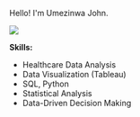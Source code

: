

Hello! I'm Umezinwa John.


![](https://komarev.com/ghpvc/?username=jhonchampion&color=orange)



**Skills:**
- Healthcare Data Analysis
- Data Visualization (Tableau)
- SQL, Python
- Statistical Analysis
- Data-Driven Decision Making


<!---
jhonchampion/jhonchampion is a ✨ special ✨ repository because its `README.md` (this file) appears on your GitHub profile.
You can click the Preview link to take a look at your changes.
--->

